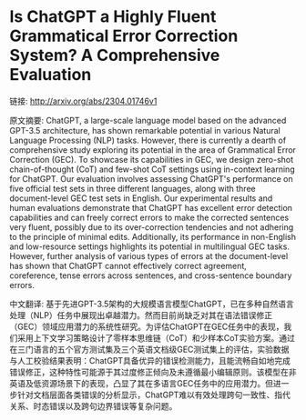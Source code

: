 # Is ChatGPT a Highly Fluent Grammatical Error Correction System? A Comprehensive Evaluation

链接: http://arxiv.org/abs/2304.01746v1

原文摘要:
ChatGPT, a large-scale language model based on the advanced GPT-3.5
architecture, has shown remarkable potential in various Natural Language
Processing (NLP) tasks. However, there is currently a dearth of comprehensive
study exploring its potential in the area of Grammatical Error Correction
(GEC). To showcase its capabilities in GEC, we design zero-shot
chain-of-thought (CoT) and few-shot CoT settings using in-context learning for
ChatGPT. Our evaluation involves assessing ChatGPT's performance on five
official test sets in three different languages, along with three
document-level GEC test sets in English. Our experimental results and human
evaluations demonstrate that ChatGPT has excellent error detection capabilities
and can freely correct errors to make the corrected sentences very fluent,
possibly due to its over-correction tendencies and not adhering to the
principle of minimal edits. Additionally, its performance in non-English and
low-resource settings highlights its potential in multilingual GEC tasks.
However, further analysis of various types of errors at the document-level has
shown that ChatGPT cannot effectively correct agreement, coreference, tense
errors across sentences, and cross-sentence boundary errors.

中文翻译:
基于先进GPT-3.5架构的大规模语言模型ChatGPT，已在多种自然语言处理（NLP）任务中展现出卓越潜力。然而目前尚缺乏对其在语法错误修正（GEC）领域应用潜力的系统性研究。为评估ChatGPT在GEC任务中的表现，我们采用上下文学习策略设计了零样本思维链（CoT）和少样本CoT实验方案。通过在三门语言的五个官方测试集及三个英语文档级GEC测试集上的评估，实验数据与人工校验结果表明：ChatGPT具备优异的错误检测能力，且能流畅自如地完成错误修正，这种特性可能源于其过度修正倾向及未遵循最小编辑原则。该模型在非英语及低资源场景下的表现，凸显了其在多语言GEC任务中的应用潜力。但进一步针对文档层面各类错误的分析显示，ChatGPT难以有效处理跨句一致性、指代关系、时态错误以及跨句边界错误等复杂问题。
